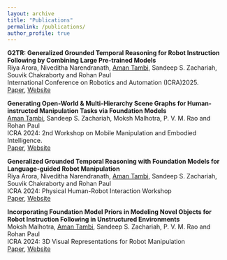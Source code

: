```yaml
---
layout: archive
title: "Publications"
permalink: /publications/
author_profile: true
---
```


**G2TR: Generalized Grounded Temporal Reasoning for Robot Instruction Following by Combining Large Pre-trained Models** \
Riya Arora, Niveditha Narendranath, <ins>Aman Tambi</ins>, Sandeep S. Zachariah, Souvik Chakraborty and Rohan Paul\
International Conference on Robotics and Automation (ICRA)2025. \
[Paper](https://drive.google.com/file/d/1PALesNMvRbRzDbPYBFwCG0WO9B5IH_pp/view?usp=drive_link), [Website](https://reail-iitdelhi.github.io/temporalreasoning.github.io/)

**Generating Open-World & Multi-Hierarchy Scene Graphs for Human-instructed Manipulation Tasks via Foundation Models** \
<ins>Aman Tambi</ins>, Sandeep S. Zachariah, Moksh Malhotra, P. V. M. Rao and Rohan Paul \
ICRA 2024: 2nd Workshop on Mobile Manipulation and Embodied Intelligence. \
[Paper](https://openreview.net/pdf?id=IqRpVnq6mC), [Website](https://reail-iitdelhi.github.io/scenegraph.github.io/)

**Generalized Grounded Temporal Reasoning with Foundation Models for Language-guided Robot Manipulation** \
Riya Arora, Niveditha Narendranath, <ins>Aman Tambi</ins>, Sandeep S. Zachariah, Souvik Chakraborty and Rohan Paul\
ICRA 2024: Physical Human-Robot Interaction Workshop \
[Paper](https://drive.google.com/file/d/1PGqSr_lPw_9G0pgvandZ0gwdDHXGcXhY/view), [Website](https://reail-iitdelhi.github.io/temporalreasoning.github.io/)

**Incorporating Foundation Model Priors in Modeling Novel Objects for Robot Instruction Following in Unstructured Environments**\
Moksh Malhotra, <ins>Aman Tambi</ins>, Sandeep S. Zachariah, P. V. M. Rao and Rohan Paul\
ICRA 2024: 3D Visual Representations for Robot Manipulation\
[Paper](https://drive.google.com/file/d/1t74QiTsLHgbyp-nzZSS4nmyow1Ygsg9z/view), [Website](https://reail-iitdelhi.github.io/3DObjectModels.github.io/)